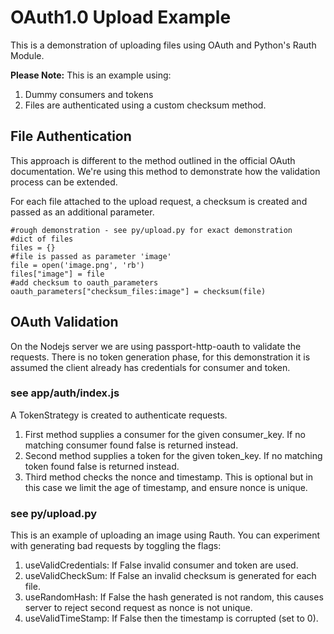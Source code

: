 OAuth1.0 Upload Example
=======================

This is a demonstration of uploading files using OAuth and Python's Rauth Module.

**Please Note:** This is an example using:

1. Dummy consumers and tokens
2. Files are authenticated using a custom checksum method. 

File Authentication
-------------------

This approach is different to the method outlined in the official OAuth documentation. 
We're using this method to demonstrate how the validation process can be extended.

For each file attached to the upload request, a checksum is created and passed as an additional parameter.

	#rough demonstration - see py/upload.py for exact demonstration
	#dict of files
	files = {}
	#file is passed as parameter 'image'
	file = open('image.png', 'rb')
	files["image"] = file
	#add checksum to oauth_parameters
	oauth_parameters["checksum_files:image"] = checksum(file)

OAuth Validation
----------------
On the Nodejs server we are using passport-http-oauth to validate the requests. There is no token generation phase, for this demonstration it is assumed the client already has credentials for consumer and token.

### see app/auth/index.js ###

A TokenStrategy is created to authenticate requests.

1. First method supplies a consumer for the given consumer_key. If no matching consumer found false is returned instead.
2. Second method supplies a token for the given token_key. If no matching token found false is returned instead.
3. Third method checks the nonce and timestamp. This is optional but in this case we limit the age of timestamp, and ensure nonce is unique.

### see py/upload.py ###

This is an example of uploading an image using Rauth. You can experiment with generating bad requests by toggling the flags:

1. useValidCredentials: If False invalid consumer and token are used.
2. useValidCheckSum: If False an invalid checksum is generated for each file.
3. useRandomHash: If False the hash generated is not random, this causes server to reject second request as nonce is not unique.
4. useValidTimeStamp: If False then the timestamp is corrupted (set to 0).


